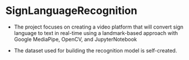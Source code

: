 # SignLanguageRecognition

* The project focuses on creating a video platform that will convert sign language to text in real-time using a landmark-based approach with Google
MediaPipe, OpenCV, and JupyterNotebook


* The dataset used for building the recognition model is self-created.
